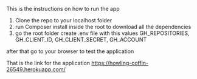 This is the instructions on how to run the app

1. Clone the repo to your localhost folder
2. run Composer install inside the root to download all the dependencies
3. go the root folder create .env file with this values GH_REPOSITORIES, GH_CLIENT_ID, GH_CLIENT_SECRET, GH_ACCOUNT

after that go to your browser to test the application

That is the link for the application https://howling-coffin-26549.herokuapp.com/